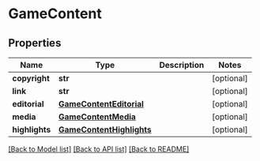 # GameContent

## Properties
Name | Type | Description | Notes
------------ | ------------- | ------------- | -------------
**copyright** | **str** |  | [optional] 
**link** | **str** |  | [optional] 
**editorial** | [**GameContentEditorial**](GameContentEditorial.md) |  | [optional] 
**media** | [**GameContentMedia**](GameContentMedia.md) |  | [optional] 
**highlights** | [**GameContentHighlights**](GameContentHighlights.md) |  | [optional] 

[[Back to Model list]](../README.md#documentation-for-models) [[Back to API list]](../README.md#documentation-for-api-endpoints) [[Back to README]](../README.md)

